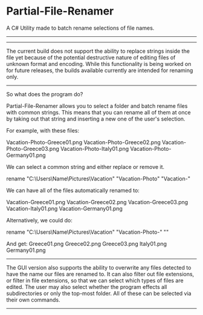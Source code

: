 # Partial-File-Renamer
A C# Utility made to batch rename selections of file names.
___________________________________________________________

------------------------------------------------------------------------------------------

The current build does not support the ability to replace strings inside the file yet because of the potential
destructive nature of editing files of unknown format and encoding. While this functionality is being worked on
for future releases, the builds available currently are intended for renaming only.

------------------------------------------------------------------------------------------
So what does the program do?

Partial-File-Renamer allows you to select a folder and batch rename files with common strings.
This means that you can rename all of them at once by taking out that string and inserting a
new one of the user's selection.

For example, with these files:

Vacation-Photo-Greece01.png
Vacation-Photo-Greece02.png
Vacation-Photo-Greece03.png
Vacation-Photo-Italy01.png
Vacation-Photo-Germany01.png

We can select a common string and either replace or remove it.

rename "C:\Users\Name\Pictures\Vacation" "Vacation-Photo" "Vacation-"

We can have all of the files automatically renamed to:

Vacation-Greece01.png
Vacation-Greece02.png
Vacation-Greece03.png
Vacation-Italy01.png
Vacation-Germany01.png

Alternatively, we could do:

rename "C:\Users\Name\Pictures\Vacation" "Vacation-Photo-" ""

And get:
Greece01.png
Greece02.png
Greece03.png
Italy01.png
Germany01.png

------------------------------------------------------------------------------------------

The GUI version also supports the ability to overwrite any files detected to have the name our files are renamed to. It can also filter out file extensions, or filter in file extensions, so that we can select which types of files are edited. The user may also select whether the program effects all subdirectories or
only the top-most folder. All of these can be selected via their own commands.

------------------------------------------------------------------------------------------